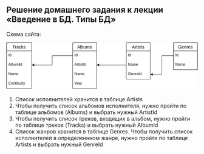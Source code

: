 ## Решение домашнего задания к лекции «Введение в БД. Типы БД»
  
    
Схема сайта:  
  
![](https://github.com/headsoft-mikhail/netology_db_1/blob/main/Netology_DB_1.png "Схема сайта")

1. Список исполнителей хранится в таблице Artists
1. Чтобы получить список альбомов исполнителя, нужно пройти по таблице альбомов (Albums) и выбрать нужный ArtistId
1. Чтобы получить список треков, входящих в альбом, нужно пройти по таблице треков (Tracks) и выбрать нужный AlbumId
1. Список жанров хранится в таблице Genres. Чтобы получить список исполнителей в определеннном жанре, нужно пройти по таблице Artists и выбрать нужный GenreId
